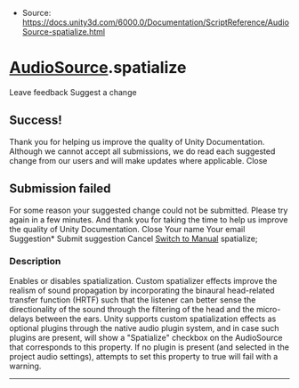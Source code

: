 * Source: https://docs.unity3d.com/6000.0/Documentation/ScriptReference/AudioSource-spatialize.html

#  [AudioSource](https://docs.unity3d.com/6000.0/Documentation/ScriptReference/AudioSource.html).spatialize
Leave feedback
Suggest a change
## Success!
Thank you for helping us improve the quality of Unity Documentation. Although we cannot accept all submissions, we do read each suggested change from our users and will make updates where applicable.
Close
## Submission failed
For some reason your suggested change could not be submitted. Please <a>try again</a> in a few minutes. And thank you for taking the time to help us improve the quality of Unity Documentation.
Close
Your name Your email Suggestion* Submit suggestion
Cancel
[Switch to Manual](https://docs.unity3d.com/6000.0/Documentation/Manual/class-AudioSource.html "Go to AudioSource Component in the Manual")
spatialize; 
### Description
Enables or disables spatialization.
Custom spatializer effects improve the realism of sound propagation by incorporating the binaural head-related transfer function (HRTF) such that the listener can better sense the directionality of the sound through the filtering of the head and the micro-delays between the ears. Unity supports custom spatialization effects as optional plugins through the native audio plugin system, and in case such plugins are present, will show a "Spatialize" checkbox on the AudioSource that corresponds to this property. If no plugin is present (and selected in the project audio settings), attempts to set this property to true will fail with a warning.
* * *
